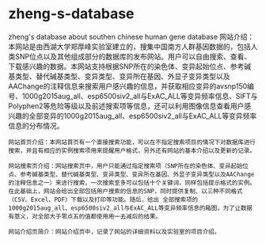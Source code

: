 # zheng-s-database
zheng's database about southen chinese human gene database
网站介绍：本网站是由西湖大学郑厚峰实验室建立的，搜集中国南方人群基因数据的，包括人类SNP位点以及其他组成部分的数据库的发布网站。用户可以自由搜索、查看、下载感兴趣的数据。本网站支持根据SNP所在的染色体、变异起始位点、参考碱基类型、替代碱基类型、变异类型、变异所在基因、外显子变异类型以及AAChange的注释信息来搜索用户感兴趣的信息，并获取相应变异的avsnp150编号、1000g2015aug_all、esp6500siv2_all与ExAC_ALL等变异频率信息、SIFT与Polyphen2等危险等级以及前述搜索项等信息，还可以利用图像信息查看用户感兴趣的全部变异的1000g2015aug_all、esp6500siv2_all与ExAC_ALL等变异频率信息的分布情况。

	网站首页介绍：本网站首页有一个直接搜索功能，可以在不指定搜索项目的情况下对数据库进行搜索，并且有相应的实例搜索项用来提醒用户格式，另外还有网站的基本介绍以及更新的记录。

	网站搜索页介绍：网站搜索页中，用户只能通过指定搜索项（SNP所在的染色体、变异起始位点、参考碱基类型、替代碱基类型、变异类型、变异所在基因、外显子变异类型以及AAChange的注释信息之一）来进行搜索，一次搜索至多可以包括十个关键词，同样包括提示格式的实例。在此基础上，网站会给出全部包括用户搜索的信息的SNP，同时提供复制、以三种不同格式（CSV、Excel、PDF）下载以及打印等功能。随后，给出 全部搜索项的1000g2015aug_all、esp6500siv2_all与ExAC_ALL等变异频率信息的箱图，为了让数据有意义，对全部大于零点五的值都使用用一去减后的结果。

	网站介绍页简介：网站介绍页中，记录了网站的详细资料以及实验室的项目介绍。
